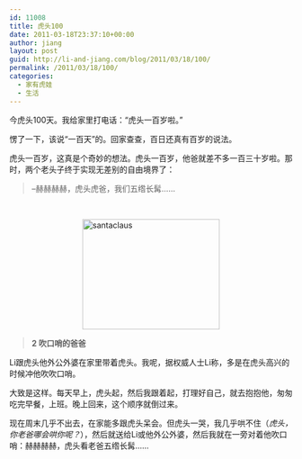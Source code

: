 ```yaml
---
id: 11008
title: 虎头100
date: 2011-03-18T23:37:10+00:00
author: jiang
layout: post
guid: http://li-and-jiang.com/blog/2011/03/18/100/
permalink: /2011/03/18/100/
categories:
  - 家有虎娃
  - 生活
---
```

今虎头100天。我给家里打电话：“虎头一百岁啦。”

愣了一下，该说“一百天”的。回家查查，百日还真有百岁的说法。

虎头一百岁，这真是个奇妙的想法。虎头一百岁，他爸就差不多一百三十岁啦。那时，两个老头子终于实现无差别的自由境界了：

> &#8211;赫赫赫赫，虎头虎爸，我们五绺长髯……

&#160;

[<img style="border-right-width: 0px; display: block; float: none; border-top-width: 0px; border-bottom-width: 0px; margin-left: auto; border-left-width: 0px; margin-right: auto" title="santaclaus" border="0" alt="santaclaus" src="http://li-and-jiang.com/blog/wp-content/uploads/2011/03/santaclaus-thumb.jpg" width="244" height="196" />](http://li-and-jiang.com/blog/wp-content/uploads/2011/03/santaclaus.jpg)

> **2 吹口哨的爸爸**

Li跟虎头他外公外婆在家里带着虎头。我呢，据权威人士Li称，多是在虎头高兴的时候冲他吹吹口哨。

大致是这样。每天早上，虎头起，然后我跟着起，打理好自己，就去抱抱他，匆匆吃完早餐，上班。晚上回来，这个顺序就倒过来。

现在周末几乎不出去，在家能多跟虎头呆会。但虎头一哭，我几乎哄不住（_虎头，你老爸哪会哄你呢？_），然后就送给Li或他外公外婆，然后我就在一旁对着他吹口哨：赫赫赫赫，虎头看老爸五绺长髯……